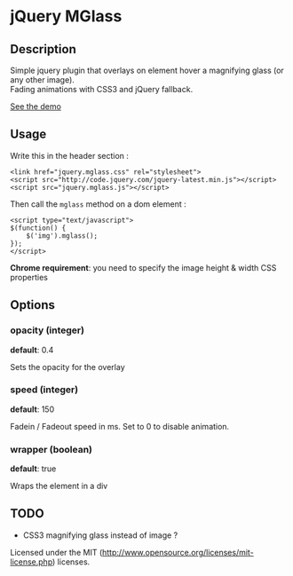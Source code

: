 jQuery MGlass
===============

## Description

Simple jquery plugin that overlays on element hover a magnifying glass (or any other image).  
Fading animations with CSS3 and jQuery fallback. 

[See the demo](http://younes.info/demos/mglass/example.html)

## Usage

Write this in the header section :

	<link href="jquery.mglass.css" rel="stylesheet">
	<script src="http://code.jquery.com/jquery-latest.min.js"></script>
	<script src="jquery.mglass.js"></script>


Then call the `mglass` method on a dom element :

    <script type="text/javascript">
    $(function() {
    	$('img').mglass();
    });
    </script>
  
**Chrome requirement**: you need to specify the image height & width CSS properties 

## Options

### opacity (integer)

**default**: 0.4

Sets the opacity for the overlay

### speed (integer)

**default**: 150

Fadein / Fadeout speed in ms. Set to 0 to disable animation.

### wrapper (boolean)

**default**: true

Wraps the element in a div 


## TODO

- CSS3 magnifying glass instead of image ?


Licensed under the MIT (http://www.opensource.org/licenses/mit-license.php) licenses.


